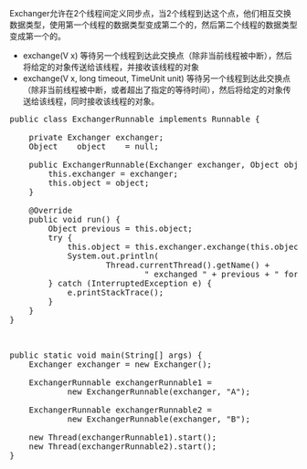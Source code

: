 Exchanger允许在2个线程间定义同步点，当2个线程到达这个点，他们相互交换数据类型，使用第一个线程的数据类型变成第二个的，然后第二个线程的数据类型变成第一个的。

- exchange(V x) 等待另一个线程到达此交换点（除非当前线程被中断），然后将给定的对象传送给该线程，并接收该线程的对象
- exchange(V x, long timeout, TimeUnit unit) 等待另一个线程到达此交换点（除非当前线程被中断，或者超出了指定的等待时间），然后将给定的对象传送给该线程，同时接收该线程的对象。

<pre>
public class ExchangerRunnable implements Runnable {

    private Exchanger<Object> exchanger;
    Object    object    = null;

    public ExchangerRunnable(Exchanger<Object> exchanger, Object object) {
        this.exchanger = exchanger;
        this.object = object;
    }

    @Override
    public void run() {
        Object previous = this.object;
        try {
            this.object = this.exchanger.exchange(this.object);
            System.out.println(
                    Thread.currentThread().getName() +
                            " exchanged " + previous + " for " + this.object);
        } catch (InterruptedException e) {
            e.printStackTrace();
        }
    }
}
</pre>

<pre>
public static void main(String[] args) {
    Exchanger exchanger = new Exchanger();

    ExchangerRunnable exchangerRunnable1 =
            new ExchangerRunnable(exchanger, "A");

    ExchangerRunnable exchangerRunnable2 =
            new ExchangerRunnable(exchanger, "B");

    new Thread(exchangerRunnable1).start();
    new Thread(exchangerRunnable2).start();
}
</pre>
